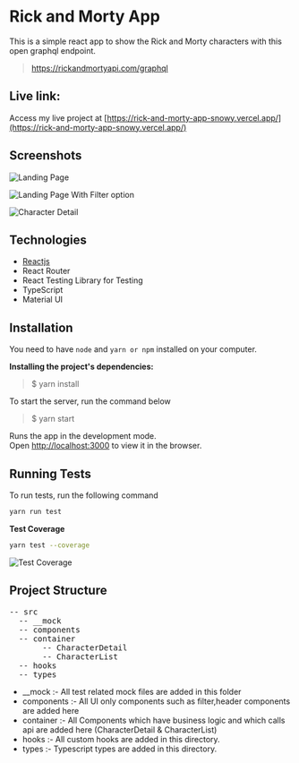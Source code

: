 # Rick and Morty App

This is a simple react app to show the Rick and Morty characters with this open graphql endpoint.

> https://rickandmortyapi.com/graphql

## Live link:

Access my live project at [https://rick-and-morty-app-snowy.vercel.app/](https://rick-and-morty-app-snowy.vercel.app/)

## Screenshots

![Landing Page](https://res.cloudinary.com/mdevang10/image/upload/v1658404089/Adib/Screen_Shot_2022-07-21_at_4.30.42_PM_wvd6sw.png)

![Landing Page With Filter option](https://res.cloudinary.com/mdevang10/image/upload/v1658404079/Adib/Screen_Shot_2022-07-21_at_4.31.34_PM_jtfrjs.png)

![Character Detail](https://res.cloudinary.com/mdevang10/image/upload/v1658404082/Adib/Screen_Shot_2022-07-21_at_4.31.42_PM_utm8lz.png)

## Technologies

- [Reactjs](https://reactjs.org/)
- React Router
- React Testing Library for Testing
- TypeScript
- Material UI

## Installation

You need to have `node` and `yarn or npm` installed on your computer.

**Installing the project's dependencies:**

> \$ yarn install

To start the server, run the command below

> \$ yarn start

Runs the app in the development mode.<br />
Open [http://localhost:3000](http://localhost:3000) to view it in the browser.

## Running Tests

To run tests, run the following command

```bash
yarn run test
```

**Test Coverage**

```bash
yarn test --coverage
```

![Test Coverage](https://res.cloudinary.com/mdevang10/image/upload/v1658404066/Adib/Screen_Shot_2022-07-21_at_4.45.31_PM_qhmdzc.png)

## Project Structure

<PRE>
-- src
  -- __mock  
  -- components
  -- container
       -- CharacterDetail
       -- CharacterList
  -- hooks
  -- types
</PRE>

- \_\_mock :- All test related mock files are added in this folder
- components :- All UI only components such as filter,header components are added here
- container :- All Components which have business logic and which calls api are added here (CharacterDetail & CharacterList)
- hooks :- All custom hooks are added in this directory.
- types :- Typescript types are added in this directory.
